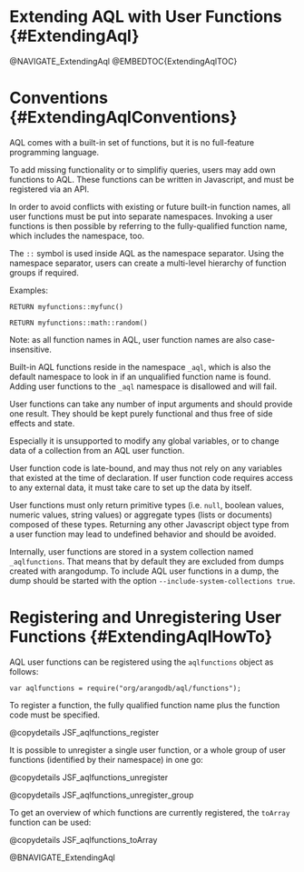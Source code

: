 Extending AQL with User Functions {#ExtendingAql}
=================================================

@NAVIGATE_ExtendingAql
@EMBEDTOC{ExtendingAqlTOC}

Conventions {#ExtendingAqlConventions}
======================================

AQL comes with a built-in set of functions, but it is no
full-feature programming language.

To add missing functionality or to simplifiy queries, users
may add own functions to AQL. These functions can be written
in Javascript, and must be registered via an API. 

In order to avoid conflicts with existing or future built-in 
function names, all user functions must be put into separate
namespaces. Invoking a user functions is then possible by referring
to the fully-qualified function name, which includes the namespace,
too. 

The `::` symbol is used inside AQL as the namespace separator. Using 
the namespace separator, users can create a multi-level hierarchy of 
function groups if required.

Examples:

    RETURN myfunctions::myfunc()

    RETURN myfunctions::math::random()

Note: as all function names in AQL, user function names are also
case-insensitive.

Built-in AQL functions reside in the namespace `_aql`, which is also
the default namespace to look in if an unqualified function name is
found. Adding user functions to the `_aql` namespace is disallowed and 
will fail.

User functions can take any number of input arguments and should 
provide one result. They should be kept purely functional and thus free of
side effects and state. 

Especially it is unsupported to modify any global variables, or to change 
data of a collection from an AQL user function. 

User function code is late-bound, and may thus not rely on any variables
that existed at the time of declaration. If user function code requires
access to any external data, it must take care to set up the data by
itself.

User functions must only return primitive types (i.e. `null`, boolean
values, numeric values, string values) or aggregate types (lists or
documents) composed of these types.
Returning any other Javascript object type from a user function may lead 
to undefined behavior and should be avoided.

Internally, user functions are stored in a system collection named
`_aqlfunctions`. That means that by default they are excluded from dumps
created with arangodump. To include AQL user functions in a dump, the
dump should be started with the option `--include-system-collections true`.

Registering and Unregistering User Functions {#ExtendingAqlHowTo}
=================================================================

AQL user functions can be registered using the `aqlfunctions` object as
follows:

    var aqlfunctions = require("org/arangodb/aql/functions");

To register a function, the fully qualified function name plus the
function code must be specified.

@copydetails JSF_aqlfunctions_register

It is possible to unregister a single user function, or a whole group of
user functions (identified by their namespace) in one go:

@copydetails JSF_aqlfunctions_unregister

@copydetails JSF_aqlfunctions_unregister_group

To get an overview of which functions are currently registered, the 
`toArray` function can be used:

@copydetails JSF_aqlfunctions_toArray

@BNAVIGATE_ExtendingAql
